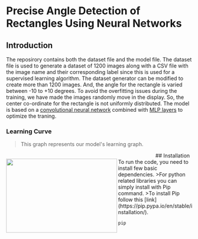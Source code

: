 # Precise Angle Detection of Rectangles Using Neural Networks
## Introduction
The reposirory contains both the dataset file and the model file. The dataset file is used to generate a dataset of 1200 images along with a CSV file with the image name and their corresponding label since this is used for a supervised learning algorithm. The dataset generator can be modified to create more than 1200 images. And, the angle for the rectangle is varied between -10 to +10 degrees. To avoid the overfitting issues during the training, we have made the images randomly move in the display. So, the center co-ordinate for the rectangle is not uniformly distributed. The model is based on a [convolutional neural network](https://en.wikipedia.org/wiki/Convolutional_neural_network) combined with [MLP layers](https://en.wikipedia.org/wiki/Multilayer_perceptron) to optimize the traning.

### Learning Curve
>This graph represents our model's learning graph.

 <img src="  " width="400"  >
 <img align="left" width="300" height="200" src="https://github.com/rabiaf183/precise-angle-detection-using-NeuralNetworks/assets/58448531/e3c9be81-b874-47f5-bd7c-56ee1f269d8e">
## Installation 
To run the code, you need to install few basic dependencies.
>For python related libraries you can simply install with Pip command.
>To install Pip follow this [link](https://pip.pypa.io/en/stable/installation/).

```
pip 

 


